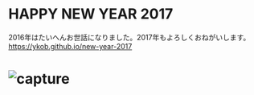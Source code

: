 # HAPPY NEW YEAR 2017

2016年はたいへんお世話になりました。2017年もよろしくおねがいします。  
https://ykob.github.io/new-year-2017

# ![capture](http://ykob.github.io/new-year-2017/img/share.jpg)
